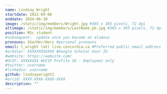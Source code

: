 ```yaml
---
name: Lindsay Wright
startdate: 2022-09-06
enddate: 2024-06-30
image: /static/img/members/Wright.jpg #365 x 365 pixels, 72 dpi
altimage: /static/img/members/LastName_pb.jpg #365 x 365 pixels, 72 dpi
position: MSc student
#subsequent:  update once you become an alumnus
pronouns: She/Her/Hers #personal pronouns
email: l_wright (at) live.concordia.ca #Preferred public email address
#scholar: XXXXXXXXXXXX #Google Scholar User ID
#website: https://website.com/
#UCSF: XXXXXXXX #UCSF Profile ID - Employees only
#twitter: username
#linkedin: username
github: lindsaywright2
#orcid: XXXX-XXXX-XXXX-XXXX
description: ""
---
```

